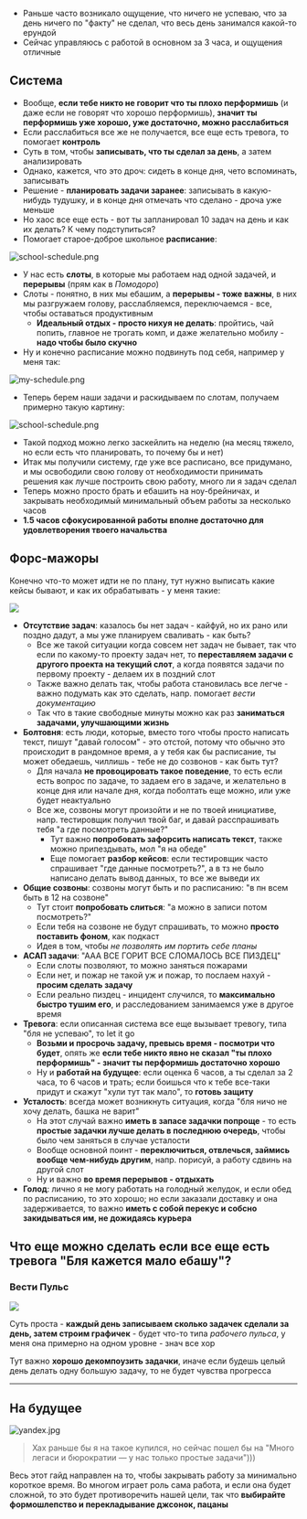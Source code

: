 - Раньше часто возникало ощущение, что ничего не успеваю, что за день ничего по "факту" не сделал, что весь день
  занимался какой-то ерундой
- Сейчас управляюсь с работой в основном за 3 часа, и ощущения отличные

## Система

- Вообще, **если тебе никто не говорит что ты плохо перформишь** (и даже если не говорят что хорошо перформишь),
  **значит ты перформишь уже хорошо, уже достаточно, можно расслабиться**
- Если расслабиться все же не получается, все еще есть тревога, то помогает **контроль**
- Суть в том, чтобы **записывать, что ты сделал за день**, а затем анализировать
- Однако, кажется, что это дроч: сидеть в конце дня, чето вспоминать, записывать
- Решение - **планировать задачи заранее**: записывать в какую-нибудь тудушку, и в конце дня отмечать что сделано -
  дроча уже меньше
- Но хаос все еще есть - вот ты запланировал 10 задач на день и как их делать? К чему подступиться?
- Помогает старое-доброе школьное **расписание**:

<img alt="school-schedule.png" src="/templates/work/perf/perf/school-schedule.png"/>

- У нас есть **слоты**, в которые мы работаем над одной задачей, и **перерывы** (прям как в _Помодоро_)
- Слоты - понятно, в них мы ебашим, а **перерывы - тоже важны**, в них мы разгружаем голову, расслабляемся,
  переключаемся - все, чтобы оставаться продуктивным
    - **Идеальный отдых - просто нихуя не делать**: пройтись, чай попить, главное не трогать комп, и даже желательно
      мобилу - **надо чтобы было скучно**
- Ну и конечно расписание можно подвинуть под себя, например у меня так:

<div class="flex justify-center">
<img class="md:w-[400px]" alt="my-schedule.png" src="/templates/work/perf/perf/my-schedule.png"/>
</div>

- Теперь берем наши задачи и раскидываем по слотам, получаем примерно такую картину:

<img alt="school-schedule.png" src="/templates/work/perf/perf/task-schedule.png"/>

- Такой подход можно легко заскейлить на неделю (на месяц тяжело, но если есть что планировать, то почему бы и нет)
- Итак мы получили систему, где уже все расписано, все придумано, и мы освободили свою голову от необходимости принимать
  решения как лучше построить свою работу, много ли я задач сделал
- Теперь можно просто брать и ебашить на ноу-брейничах, и закрывать необходимый минимальный объем работы за несколько
  часов
- **1.5 часов сфокусированной работы вполне достаточно для удовлетворения твоего начальства**

## Форс-мажоры

Конечно что-то может идти не по плану, тут нужно выписать какие кейсы бывают, и как их обрабатывать - у меня такие:

![](/templates/work/perf/perf/force-majeure.png)

- **Отсутствие задач**: казалось бы нет задач - кайфуй, но их рано или поздно дадут, а мы уже планируем сваливать - как
  быть?
    - Все же такой ситуации когда совсем нет задач не бывает, так что если по какому-то проекту задач нет,
      то **переставляем задачи с другого проекта на текущий слот**, а когда появятся задачи по первому проекту - делаем
      их в поздний слот
    - Также важно делать так, чтобы работа становилась все легче - важно подумать как это сделать, напр. помогает _вести
      документацию_
    - Так что в такие свободные минуты можно как раз **заниматься задачами, улучшающими жизнь**
- **Болтовня**: есть люди, которые, вместо того чтобы просто написать текст, пишут "давай голосом" - это отстой, потому
  что обычно это происходит в рандомное время, а у тебя как бы расписание, ты может обедаешь, чиллишь - тебе не до
  созвонов - как быть тут?
    - Для начала **не провоцировать такое поведение**, то есть если есть вопрос по задаче, то задаем его в задаче, и
      желательно в конце дня или начале дня, когда поболтать еще можно, или уже будет неактуально
    - Все же, созвоны могут произойти и не по твоей инициативе, напр. тестировщик получил твой баг, и давай
      расспрашивать
      тебя "а где посмотреть данные?"
        - Тут важно **попробовать зафорсить написать текст**, также можно припездывать, мол "я на обеде"
        - Еще помогает **разбор кейсов**: если тестировщик часто спрашивает "где данные посмотреть?", а в тз не было
          написано делать вывод данных, то все же выведи их
- **Общие созвоны**: созвоны могут быть и по расписанию: "в пн всем быть в 12 на созвоне"
    - Тут стоит **попробовать слиться**: "а можно в записи потом посмотреть?"
    - Если тебя на созвоне не будут спрашивать, то можно **просто поставить фоном**, как подкаст
    - Идея в том, чтобы *не позволять им портить себе планы*
- **АСАП задачи**: "ААА ВСЕ ГОРИТ ВСЕ СЛОМАЛОСЬ ВСЕ ПИЗДЕЦ"
    - Если слоты позволяют, то можно заняться пожарами
    - Если нет, и пожар не такой уж и пожар, то послаем нахуй - **просим сделать задачу**
    - Если реально пиздец - инцидент случился, то **максимально быстро тушим его**, и расследованием занимаемся уже в
      другое
      время
- **Тревога**: если описанная система все еще вызывает тревогу, типа "бля не успеваю", то let it go
    - **Возьми и просрочь задачу, превысь время - посмотри что будет**, опять же **если тебе никто явно не сказал "ты
      плохо перформишь" - значит ты
      перформишь достаточно хорошо**
    - Ну и **работай на будущее**: если оценка 6 часов, а ты сделал за 2 часа, то 6 часов и трать; если боишься что к
      тебе
      все-таки придут и скажут "хули тут так мало", то **готовь защиту**
- **Усталость**: всегда может возникнуть ситуация, когда "бля ничо не хочу делать, башка не варит"
    - На этот случай важно **иметь в запасе задачки попроще** - то есть **простые задачки лучше делать в последнюю
      очередь**,
      чтобы было чем заняться в случае усталости
    - Вообще основной поинт - **переключиться, отвлечься, займись вообще чем-нибудь другим**, напр. порисуй, а работу
      сдвинь
      на другой слот
    - Ну и важно **во время перерывов - отдыхать**
- **Голод**: лично я не могу работать на голодный желудок, и если обед по расписанию, то это хорошо; но если заказали
  доставку и она задерживается, то важно **иметь с собой перекус и собсно закидываться им, не дожидаясь курьера**

## Что еще можно сделать если все еще есть тревога "Бля кажется мало ебашу"?

### Вести Пульс

![](/templates/work/perf/perf/pulse.png)

Суть проста - **каждый день записываем сколько задачек сделали за день, затем строим графичек** - будет что-то типа
_рабочего пульса_, у меня она примерно на одном уровне - знач все хор

Тут важно **хорошо декомпоузить задачки**, иначе если будешь целый день делать одну большую задачу, то не будет чувства
прогресса

---

## На будущее

![yandex.jpg](/templates/work/perf/perf/yandex.jpg)

> Хах раньше бы я на такое купился, но сейчас пошел бы на "Много легаси и бюрократии — у нас только простые задачи")))

Весь этот гайд направлен на то, чтобы закрывать работу за минимально короткое время. Во многом играет роль сама работа,
и если она будет сложной, то это будет противоречить нашей цели, так что **выбирайте формошлепство и перекладывание джсонок, пацаны**   